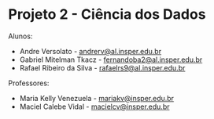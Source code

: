 # Projeto 2 - Ciência dos Dados

Alunos:

  - Andre Versolato - andrerv@al.insper.edu.br
  - Gabriel Mitelman Tkacz - fernandoba2@al.insper.edu.br
  - Rafael Ribeiro da Silva - rafaelrs9@al.insper.edu.br
  
Professores:
  - Maria Kelly Venezuela - mariakv@insper.edu.br
  - Maciel Calebe Vidal - macielcv@insper.edu.br
